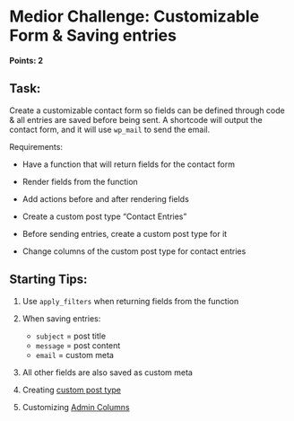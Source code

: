 # Medior Challenge: Customizable Form & Saving entries

**Points: 2**

## Task:

Create a customizable contact form so fields can be defined through code & all entries are saved before being sent. A
shortcode will output the contact form, and it will use `wp_mail` to send the email.

Requirements:

- Have a function that will return fields for the contact form

- Render fields from the function

- Add actions before and after rendering fields

- Create a custom post type “Contact Entries”

- Before sending entries, create a custom post type for it

- Change columns of the custom post type for contact entries

## Starting Tips:

1. Use `apply_filters` when returning fields from the function

2. When saving entries:
    - `subject` = post title
    - `message` = post content
    - `email` = custom meta

3. All other fields are also saved as custom meta

4. Creating [custom post type](https://developer.wordpress.org/plugins/post-types/registering-custom-post-types/?utm_source=wpchallenges.beehiiv.com&utm_medium=referral&utm_campaign=wordpress-challenge-2-contact-form-plugin)

5. Customizing [Admin Columns](https://www.smashingmagazine.com/2017/12/customizing-admin-columns-wordpress/?utm_source=wpchallenges.beehiiv.com&utm_medium=referral&utm_campaign=wordpress-challenge-2-contact-form-plugin)

